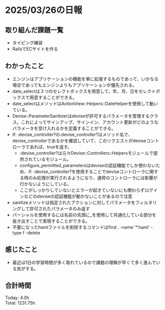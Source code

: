 # 2025/03/26の日報
## 取り組んだ課題一覧
* タイピング練習
*  RailsでECサイトを作る
## わかったこと
* エンジンはアプリケーションの機能を単に拡張するものであって、いかなる場合であってもエンジンよりもアプリケーションが優先される。
* date_selectは３つのセレクトボックスを用意して、年、月、日をセレクトボックスで用意することができる。
* date_selectはメソッドはActionView::Helpers::DateHelperを使用して動いている。
* Devise::ParameterSanitizerはdeviseが許可するパラメータを管理するクラス。これによってサインアップ、サインイン、アカウント更新がどのようなパラメータを受け入れるかを定義することができる。
* if: :devise_controller?の:devise_controller?はメソッド名で、devise_controllerであるかを確認していて、このリクエストがdeviseコントローラであれば、trueを返す。
  *   :devise_controller?は元々Devise::Controllers::Helpersモジュールで提供されているモジュール。
  *   configure_permitted_parametersはdeviseの認証機能でしか使わないため、if: :devise_controller?を使用することでdeviseコントローラに関する時のみ処理が実行されるようになり、通常のコントローラには影響が行かないようにしている。
  *  ここがしっかりしていないとエラーが起きていないにも関わらずログインなどのdeviseの認証機能が動かないことがあるので注意  
* sanitizeメソッドは指定されたアクションに対してパラメータをフィルタリングして許可されたパラメータのみ返す
* パーシャルを使用するには名前の先頭に_を使用して共通化している部分を抜き出すことで実現することができる。
* 不要になったhamlファイルを削除するコマンドはfind . -name '*.haml' -type f -delete
## 感じたこと
* 最近は1日の学習時間が多く取れているので課題の理解が早くて多く進んでいる気がする。
##  合計時間 
Today: 4.0h<br>
Total: 1231.75h
